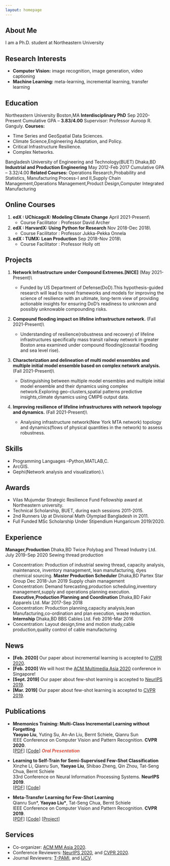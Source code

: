 ```yaml
---
layout: homepage
---
```


## About Me

I am a Ph.D. student at Northeastern University

## Research Interests

- **Computer Vision:** image recognition, image generation, video captioning
- **Machine Learning:** meta-learning, incremental learning, transfer learning

## Education
Northeastern University Boston,MA
**Interdisciplinary PhD** Sep 2020-Present
Cumulative GPA – **3.83/4.00**
Supervisor: Professor Auroop R. Ganguly.
**Courses:**
- Time Series and GeoSpatial Data Sciences.
- Climate Science,Engineering Adaptation, and Policy.
- Critical Infrastructure Resilience.
- Complex Networks.

Bangladesh University of Engineering and Technology(BUET) Dhaka,BD
**Industrial and Production Engineering** May 2012-Feb 2017
Cumulative GPA – 3.32/4.00
**Related Courses:** Operations Research,Probability and Statistics, Manufacturing Process-I and II,Supply
Chain Management,Operations Management,Product Design,Computer Integrated Manufacturing


## Online Courses

1. **edX : UChicagoX: Modeling Climate Change** April 2021-Present\
   - Course Facilitator : Professor David Archer
1. **edX : HarvardX: Using Python for Research** Nov 2018-Dec 2018\
   - Course Facilitator : Professor Jukka-Pekka Onnela
1. **edX : TUMX: Lean Production** Sep 2018-Nov 2018\
   - Course Facilitator : Professor Holly ott

## Projects
1. **Network Infrastructure under Compound Extremes.[NICE]** (May 2021-Present)\
   - Funded by US Department of Defense(DoD).This hypothesis-guided research will lead to novel frameworks and
models for improving the science of resilience with an ultimate, long-term view of providing actionable insights for
ensuring DoD’s readiness to unknown and possibly unknowable compounding risks.

1. **Compound flooding impact on lifeline infrastructure network.** (Fall 2021-Present)\
   - Understanding of resilience(robustness and recovery) of lifeline infrastructures specifically mass transit railway
network in greater Boston area examined under compound flooding(coastal flooding and sea level rise).

1. **Characterization and delineation of multi model ensembles and multiple initial model ensemble based on complex network analysis.** (Fall 2021-Present)\
   - Distinguishing between multiple model ensembles and multiple initial model ensemble and their dynamics using
complex network.Exploring geo-clusters,spatial patterns predictive insights,climate dynamics using CMIP6 output
data.

1. **Improving resilience of lifeline infrastructures with network topology and dynamics.** (Fall 2021-Present)\
   - Analysing infrastructure network(New York MTA network) topology and dynamics(flows of physical quantities in
the network) to assess robustness.


## Skills
  - Programming Languages –Python,MATLAB,C.
  - ArcGIS.
  - Gephi(Network analysis and visualization).\
  
## Awards
  - Vilas Mujumdar Strategic Resilience Fund Fellowship award at Northeastern university.
  - Technical Scholarship, BUET, during each sessions 2011-2015.
  - 2nd Runners Up at Divisional Math Olympiad Bangladesh in 2011.
  - Full Funded MSc Scholarship Under Stipendium Hungaricum 2019/2020.

## Experience
**Manager,Production** Dhaka,BD
Twice Polybag and Thread Industry Ltd. July 2019-Sep 2020
Sewing thread production
- Concentration: Production of industrial sewing thread, capacity analysis, maintenance, inventory management,
lean manufacturing, dyes chemical sourcing.
**Master Production Scheduler** Dhaka,BD
Partex Star Group Dec 2018-Jun 2019
Supply chain management
- Concentration: Demand forecasting,production scheduling,inventory management,supply and operations
planning execution.
**Executive,Production Planning and Coordination** Dhaka,BD
Fakir Apparels Ltd. Mar 2017-Sep 2018
- Concentration: Production planning,capacity analysis,lean Manufacturing,co-ordination and plan execution,
waste reduction.
**Internship** Dhaka,BD
BBS Cables Ltd. Feb 2016-Mar 2016
- Concentration: Layout design,time and motion study,cable production,quality control of cable manufacturing


## News

- **[Feb. 2020]** Our paper about incremental learning is accepted to [CVPR 2020](http://cvpr2020.thecvf.com/).
- **[Feb. 2020]** We will host the [ACM Multimedia Asia 2020](https://mmasia2020.org/) conference in Singapore!
- **[Sept. 2019]** Our paper about few-shot learning is accepted to [NeurIPS 2019](https://nips.cc/Conferences/2019).
- **[Mar. 2019]** Our paper about few-shot learning is accepted to [CVPR 2019](http://cvpr2019.thecvf.com/).

## Publications

- **Mnemonics Training: Multi-Class Incremental Learning without Forgetting**
  <br>
  **Yaoyao Liu**, Yuting Su, An-An Liu, Bernt Schiele, Qianru Sun
  <br>
  IEEE Conference on Computer Vision and Pattern Recognition. **CVPR 2020**.
  <br>
  [[PDF](https://arxiv.org/pdf/2002.10211.pdf)] [[Code](https://github.com/yaoyao-liu/mnemonics)] <strong><i style="color:#e74d3c">Oral Presentation</i></strong>

- **Learning to Self-Train for Semi-Supervised Few-Shot Classification**
  <br>
  Xinzhe Li, Qianru Sun, **Yaoyao Liu**, Shibao Zheng, Qin Zhou, Tat-Seng Chua, Bernt Schiele
  <br>
  33rd Conference on Neural Information Processing Systems. **NeurIPS 2019**.
  <br>
  [[PDF](http://papers.nips.cc/paper/9216-learning-to-self-train-for-semi-supervised-few-shot-classification.pdf)] [[Code](https://github.com/xinzheli1217/learning-to-self-train)]

- **Meta-Transfer Learning for Few-Shot Learning**
  <br>
  Qianru Sun\*, **Yaoyao Liu\***, Tat-Seng Chua, Bernt Schiele
  <br>
  IEEE Conference on Computer Vision and Pattern Recognition. **CVPR 2019**.
  <br>
  [[PDF](http://openaccess.thecvf.com/content_CVPR_2019/papers/Sun_Meta-Transfer_Learning_for_Few-Shot_Learning_CVPR_2019_paper.pdf)] [[Code](https://github.com/yaoyao-liu/meta-transfer-learning)] [[Project](https://mtl.yyliu.net/)]

## Services

- Co-organizer: [ACM MM Asia 2020](https://mmasia2020.org/).
- Conference Reviewers: [NeurIPS 2020](https://neurips.cc/Conferences/2020), and [CVPR 2020](http://cvpr2020.thecvf.com/).
- Journal Reviewers: [T-PAMI](https://ieeexplore.ieee.org/xpl/RecentIssue.jsp?punumber=34), and [IJCV](https://www.springer.com/journal/11263).
